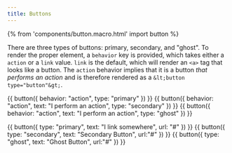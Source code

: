 ```yaml
---
title: Buttons 
---
```


{% from 'components/button.macro.html' import button %}

There are three types of buttons: primary, secondary, and "ghost". To render the proper element, a `behavior` key is provided, which takes either a `action` or a `link` value. `link` is the default, which will render an <code>&lt;a&gt;</code> tag that looks like a button. The `action` behavior implies that it is a button _that performs an action_ and is therefore rendered as a `&lt;button type="button"&gt;`.


{{ button({ behavior: "action", type: "primary" }) }}
        {{ button({ behavior: "action", text: "I perform an action", type: "secondary" }) }}
        {{ button({ behavior: "action", text: "I perform an action", type: "ghost" }) }}

{{ button({ type: "primary", text: "I link somewhere", url: "#" }) }}
        {{ button({ type: "secondary", text: "Secondary Button", url:"#" }) }}
        {{ button({ type: "ghost", text: "Ghost Button", url:"#" }) }}
